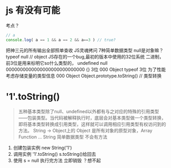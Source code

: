 # js 有没有可能
考点？
```js
// a
console.log( a == 1 && a == 2 && a==3 ) // true?
```

把神三元的所有输出全部照单查收
JS灵魂拷问
7种简单数据类型
null是对象嘛？typeof null // object
JS存在的一个bug,最初的版本中使用的32位系统
二进制，前3位是用来标明它so什么类型的，
undefined   null 0000000000000000000000000000
{}  3位 000 Object
typeof 3位
为了性能考虑存储变量的类型信息 000 Object
Object.prototype.toString() // 类型转换

# '1'.toString()
> 五种基本类型除了null、undefined以外都有与之对应的特殊的引用类型——包装类型。当代码被解释执行时，底层会对基本类型做一个类型转换，即将基本类型转换成引用类型，这样就可以调用相应引用类型有权访问到的方法。
String -> Object上的
Object 是所有对象的原型对象，Array Function ... String
简单数据类型 不会有方法
1. 创建包装实例 new String('1')
2. 调用实例 '1'.toString() s.toString()给回去
3. 使用 s = null 执行完方法 立即销毁
？想不起
